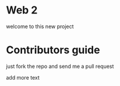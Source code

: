 Web 2
=========

welcome to this new project

Contributors guide
=======================

just fork the repo and send me a pull request

add more text

